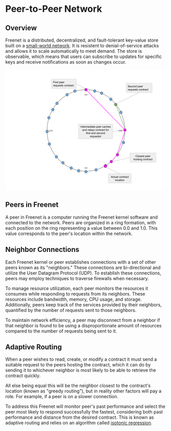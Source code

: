 # Peer-to-Peer Network

## Overview

Freenet is a distributed, decentralized, and fault-tolerant key-value store
built on a [small-world
network](https://en.wikipedia.org/wiki/Small-world_network). It is resistent to
denial-of-service attacks and allows it to scale automatically to meet demand.
The store is observable, which means that users can subscribe to updates for
specific keys and receive notifications as soon as changes occur.

![Small World Network](p2p-network.svg)

## Peers in Freenet

A peer in Freenet is a computer running the Freenet kernel software and
connected to the network. Peers are organized in a ring formation, with each
position on the ring representing a value between 0.0 and 1.0. This value
corresponds to the peer's location within the network.

## Neighbor Connections

Each Freenet kernel or peer establishes connections with a set of other peers
known as its "neighbors." These connections are bi-directional and utilize the
User Datagram Protocol (UDP). To establish these connections, peers may employ
techniques to traverse firewalls when necessary.

To manage resource utilization, each peer monitors the resources it consumes
while responding to requests from its neighbors. These resources include
bandwidth, memory, CPU usage, and storage. Additionally, peers keep track of the
services provided by their neighbors, quantified by the number of requests sent
to those neighbors.

To maintain network efficiency, a peer may disconnect from a neighbor if that
neighbor is found to be using a disproportionate amount of resources compared to
the number of requests being sent to it.

## Adaptive Routing

When a peer wishes to read, create, or modify a contract it must send a suitable
request to the peers hosting the contract, which it can do by sending it to
whichever neighbor is most likely to be able to retrieve the contract quickly.

All else being equal this will be the neighbor closest to the contract's
location (known as "greedy routing"), but in reality other factors will pay a
role. For example, if a peer is on a slower connection.

To address this Freenet will monitor peer's past performance and select the peer
most likely to respond successfully the fastest, considering both past
performance and distance from the desired contract. This is known as adaptive
routing and relies on an algorithm called [isotonic
regression](https://github.com/sanity/pav.rs).